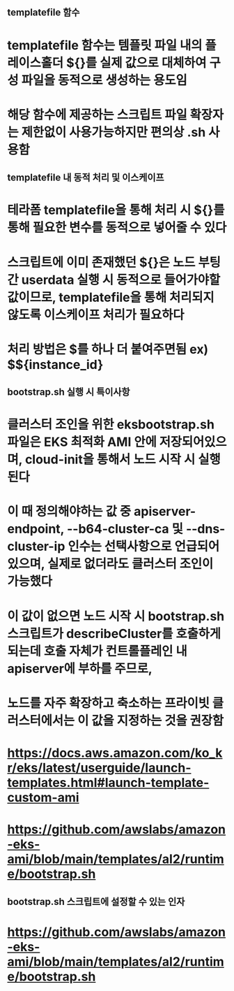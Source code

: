 ## templatefile 함수
# templatefile 함수는 템플릿 파일 내의 플레이스홀더 ${}를 실제 값으로 대체하여 구성 파일을 동적으로 생성하는 용도임
# 해당 함수에 제공하는 스크립트 파일 확장자는 제한없이 사용가능하지만 편의상 .sh 사용함

## templatefile 내 동적 처리 및 이스케이프
# 테라폼 templatefile을 통해 처리 시 ${}를 통해 필요한 변수를 동적으로 넣어줄 수 있다
# 스크립트에 이미 존재했던 ${}은 노드 부팅 간 userdata 실행 시 동적으로 들어가야할 값이므로, templatefile을 통해 처리되지 않도록 이스케이프 처리가 필요하다
# 처리 방법은 $를 하나 더 붙여주면됨 ex) $${instance_id}

## bootstrap.sh 실행 시 특이사항
# 클러스터 조인을 위한 eksbootstrap.sh 파일은 EKS 최적화 AMI 안에 저장되어있으며, cloud-init을 통해서 노드 시작 시 실행된다
# 이 때 정의해야하는 값 중 apiserver-endpoint, --b64-cluster-ca 및 --dns-cluster-ip 인수는 선택사항으로 언급되어있으며, 실제로 없더라도 클러스터 조인이 가능했다
# 이 값이 없으면 노드 시작 시 bootstrap.sh 스크립트가 describeCluster를 호출하게 되는데 호출 자체가 컨트롤플레인 내 apiserver에 부하를 주므로,
# 노드를 자주 확장하고 축소하는 프라이빗 클러스터에서는 이 값을 지정하는 것을 권장함
# https://docs.aws.amazon.com/ko_kr/eks/latest/userguide/launch-templates.html#launch-template-custom-ami
# https://github.com/awslabs/amazon-eks-ami/blob/main/templates/al2/runtime/bootstrap.sh

## bootstrap.sh 스크립트에 설정할 수 있는 인자
# https://github.com/awslabs/amazon-eks-ami/blob/main/templates/al2/runtime/bootstrap.sh